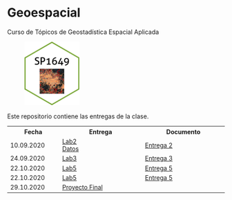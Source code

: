 # Geoespacial
Curso de Tópicos de Geostadística Espacial Aplicada
<figure>
  <img src="baseplot.png" width="30%">
</figure>

Este repositorio contiene las entregas de la clase.

<table style="width:100%">
  <tr>
    <th width="10%"> Fecha </th>
    <th width="25%">  Entrega </th>
    <th width="25%">  Documento </th>
  </tr>
  <tr>
    <td width="10%"> 10.09.2020 </td>
    <td width="25%"> <a href="https://malfaro2.github.io/SP1649-II20/SP1649_c05_2020.html#53">Lab2</a>  <br>
       <a href="london_street.csv">Datos</a> </td>
    <td width="25%">  <a href="Lab1_KatherineBarquero.pdf"> Entrega 2 </td>
  </tr>
  <tr>
    <td width="10%"> 24.09.2020 </td>
    <td width="25%">  <a href="https://rspatial.org/raster/analysis/4-interpolation.html">Lab3</a> </td>
    <td width="25%">  <a href="Lab2_KBM.pdf">Entrega 3 </td>
  </tr>
    <tr>
    <td width="10%"> 22.10.2020 </td>
    <td width="25%">  <a href="https://rspatial.org/raster/analysis/3-spauto.html"> Lab5 </a> </td>
    <td width="25%"> <a href="Lab3_KBMV2.pdf">Entrega 5 </td>
  </tr>
      <tr>
    <td width="10%"> 22.10.2020 </td>
    <td width="25%">  <a href="https://rspatial.org/raster/analysis/3-spauto.html"> Lab5 </a> </td>
    <td width="25%"> <a href="Laboratorio5_KBMFinal.pdf">Entrega 5 </td>
    </tr>
    <tr>
    <td width="10%"> 29.10.2020 </td>
    <td width="25%">  <a href="https://mcubero05.github.io/ProyectoFinalSP1649/">Proyecto Final  </a>  </td>
    <td width="25%">   </td>
</table>
